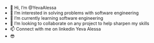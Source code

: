 - 👋 Hi, I’m @YevaAlessa
- 👀 I’m interested in solving problems with software engineering
- 🌱 I’m currently learning software engineering 
- 💞️ I’m looking to collaborate on any project to help sharpen my skills
- 📫 Connect with me on linkedin Yeva Alessa 
- 😎

<!---
YevaBrand/YevaBrand is a ✨ special ✨ repository because its `README.md` (this file) appears on your GitHub profile.
You can click the Preview link to take a look at your changes.
--->
